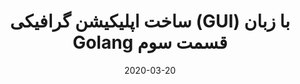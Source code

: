 ---
layout: post
title: ساخت اپلیکیشن گرافیکی (GUI) با زبان Golang قسمت سوم
date: 2020-03-20
description: توی این قسمت میخوایم در مورد اسکرین About و پکیج sound که داخل قسمت قبلی معرفیش کردیم و ازش استفاده کردیم صحبت کنیم.
tags: golang
categories: golang
lang: persian
redirect: https://virgool.io/@mehrdad.dev/golang-gui-3-cvl4cf3d3tqo
---